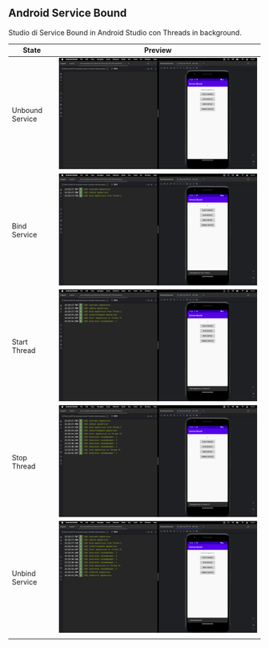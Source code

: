 ## Android Service Bound

Studio di Service Bound in Android Studio con Threads in background.

| State           | Preview                                 |
|-----------------|--------------------------------------------|
| Unbound Service | ![UnBInd Service](/readmefile/unbound.png) |
| Bind Service    | ![BInd Service](/readmefile/bind.png)      |
| Start Thread    | ![Start Thread](/readmefile/start.png)     |
| Stop Thread     | ![Stop Thread](/readmefile/stop.png)       |
| Unbind Service  | ![Unbind Service](/readmefile/unbind.png)  |
|                 |                                            |